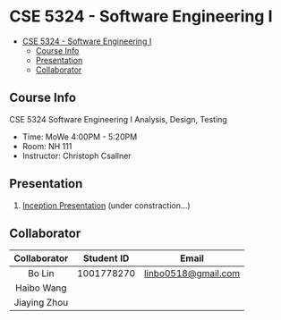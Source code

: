 # CSE 5324 - Software Engineering I

- [CSE 5324 - Software Engineering I](#cse-5324---software-engineering-i)
  - [Course Info](#course-info)
  - [Presentation](#presentation)
  - [Collaborator](#collaborator)

## Course Info

CSE 5324 Software Engineering I Analysis, Design, Testing

- Time: MoWe 4:00PM - 5:20PM
- Room: NH 111
- Instructor: Christoph Csallner

## Presentation

1. [Inception Presentation](https://docs.google.com/presentation/d/1myG6JJ37fxbQILkVfZJHq8xefceV-3GFdfXEm4fokws/edit?usp=sharing) (under constraction...)

## Collaborator

| Collaborator | Student ID |        Email        |
| :----------: | :--------: | :-----------------: |
|    Bo Lin    | 1001778270 | linbo0518@gmail.com |
|  Haibo Wang  |            |                     |
| Jiaying Zhou |            |                     |
